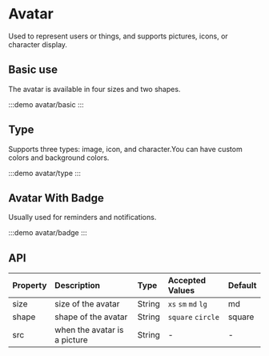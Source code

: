 # Avatar
Used to represent users or things, and supports pictures, icons, or character display.

## Basic use

The avatar is available in four sizes and two shapes.

:::demo 
avatar/basic
:::

## Type

Supports three types: image, icon, and character.You can have custom colors and background colors.

:::demo 
avatar/type
:::

## Avatar With Badge

Usually used for reminders and notifications.

:::demo 
avatar/badge
:::

## API
| Property | Description | Type |Accepted Values |Default|
| :--- | :--- | :--- | :--- | :--- |
| size | size of the avatar | String | `xs` `sm` `md` `lg`|md|
| shape | shape of the avatar | String | `square` `circle`  | square |
| src | when the avatar is a picture | String | - |-
